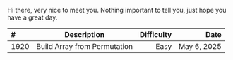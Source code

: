 Hi there, very nice to meet you.
Nothing important to tell you, just hope you have a great day.

| # | Description | Difficulty | Date |
|:-------|:--------:|-------:|-------:|
| 1920 | Build Array from Permutation | Easy | May 6, 2025 |
